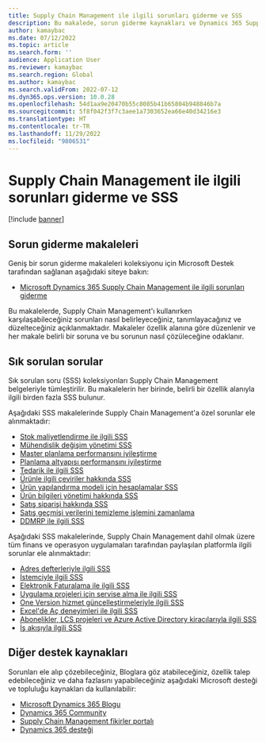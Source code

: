 ```yaml
---
title: Supply Chain Management ile ilgili sorunları giderme ve SSS
description: Bu makalede, sorun giderme kaynakları ve Dynamics 365 Supply Chain Management ile ilgili sık sorulan soru makalelerine bağlantılar sağlanmaktadır
author: kamaybac
ms.date: 07/12/2022
ms.topic: article
ms.search.form: ''
audience: Application User
ms.reviewer: kamaybac
ms.search.region: Global
ms.author: kamaybac
ms.search.validFrom: 2022-07-12
ms.dyn365.ops.version: 10.0.28
ms.openlocfilehash: 54d1aa9e20470b55c8085b41b65804b948846b7a
ms.sourcegitcommit: 5f8f042f3f7c3aee1a7303652ea66e40d34216e3
ms.translationtype: HT
ms.contentlocale: tr-TR
ms.lasthandoff: 11/29/2022
ms.locfileid: "9806531"
---
```

# <a name="supply-chain-management-troubleshooting-and-faqs"></a>Supply Chain Management ile ilgili sorunları giderme ve SSS

[!include [banner](../includes/banner.md)]

## <a name="troubleshooting-articles"></a>Sorun giderme makaleleri

Geniş bir sorun giderme makaleleri koleksiyonu için Microsoft Destek tarafından sağlanan aşağıdaki siteye bakın:

- [Microsoft Dynamics 365 Supply Chain Management ile ilgili sorunları giderme](/troubleshoot/dynamics-365/supply-chain/welcome-supply-chain)

Bu makalelerde, Supply Chain Management'ı kullanırken karşılaşabileceğiniz sorunları nasıl belirleyeceğiniz, tanımlayacağınız ve düzelteceğiniz açıklanmaktadır. Makaleler özellik alanına göre düzenlenir ve her makale belirli bir soruna ve bu sorunun nasıl çözüleceğine odaklanır.

## <a name="frequently-asked-questions"></a>Sık sorulan sorular

Sık sorulan soru (SSS) koleksiyonları Supply Chain Management belgeleriyle tümleştirilir. Bu makalelerin her birinde, belirli bir özellik alanıyla ilgili birden fazla SSS bulunur.

Aşağıdaki SSS makalelerinde Supply Chain Management'a özel sorunlar ele alınmaktadır:

- [Stok maliyetlendirme ile ilgili SSS](cost-management/inventory-costing-faq.md)
- [Mühendislik değişim yönetimi SSS](engineering-change-management/change-management-faq.md)
- [Master planlama performansını iyileştirme](master-planning/master-planning-performance.md)
- [Planlama altyapısı performansını iyileştirme](master-planning/scheduling-engine-performance.md)
- [Tedarik ile ilgili SSS](procurement/procurement-faq.md)
- [Ürünle ilgili çeviriler hakkında SSS](pim/translations-product-related-information.md)
- [Ürün yapılandırma modeli için hesaplamalar SSS](pim/calculate-product-configuration-models.md)
- [Ürün bilgileri yönetimi hakkında SSS](pim/product-information-faq.md)
- [Satış siparişi hakkında SSS](sales-marketing/sales-orders-faq.md)
- [Satış geçmişi verilerini temizleme işlemini zamanlama](sales-marketing/sales-update-history-cleanup-performance-improvements.md)
- [DDMRP ile ilgili SSS](master-planning/planning-optimization/ddmrp-faqs.md)

Aşağıdaki SSS makalelerinde, Supply Chain Management dahil olmak üzere tüm finans ve operasyon uygulamaları tarafından paylaşılan platformla ilgili sorunlar ele alınmaktadır:

- [Adres defterleriyle ilgili SSS](../fin-ops-core/fin-ops/organization-administration/qa-address-books.md?toc=/dynamics365/supply-chain/toc.json)
- [İstemciyle ilgili SSS](../fin-ops-core/fin-ops/get-started/client-faq.md?toc=/dynamics365/supply-chain/toc.json)
- [Elektronik Faturalama ile ilgili SSS](../finance/localizations/e-invoicing-faq.md?toc=/dynamics365/supply-chain/toc.json)
- [Uygulama projeleri için servise alma ile ilgili SSS](../fin-ops-core/fin-ops/imp-lifecycle/go-live-faq.md?toc=/dynamics365/supply-chain/toc.json)
- [One Version hizmet güncelleştirmeleriyle ilgili SSS](../fin-ops-core/fin-ops/get-started/one-version.md?toc=/dynamics365/supply-chain/toc.json)
- [Excel'de Aç deneyimleri ile ilgili SSS](../fin-ops-core/dev-itpro/office-integration/office-integration-edit-excel.md?toc=/dynamics365/supply-chain/toc.json)
- [Abonelikler, LCS projeleri ve Azure Active Directory kiracılarıyla ilgili SSS](../fin-ops-core/fin-ops/get-started/subscription-overview.md?toc=/dynamics365/supply-chain/toc.json)
- [İş akışıyla ilgili SSS](../fin-ops-core/fin-ops/organization-administration/workflow-FAQ.md?toc=/dynamics365/supply-chain/toc.json)

## <a name="other-support-resources"></a>Diğer destek kaynakları

Sorunları ele alıp çözebileceğiniz, Bloglara göz atabileceğiniz, özellik talep edebileceğiniz ve daha fazlasını yapabileceğiniz aşağıdaki Microsoft desteği ve topluluğu kaynakları da kullanılabilir:

- [Microsoft Dynamics 365 Blogu](https://cloudblogs.microsoft.com/dynamics365/?source=dynamicsaxscm)
- [Dynamics 365 Community](https://community.dynamics.com/)
- [Supply Chain Management fikirler portalı](https://experience.dynamics.com/ideas/categories/?forum=515617a5-dedb-e911-a814-000d3a4f1244&forumName=Dynamics%20365%20Supply%20Chain%20Management)
- [Dynamics 365 desteği](https://dynamics-int.microsoft.com/support/)
